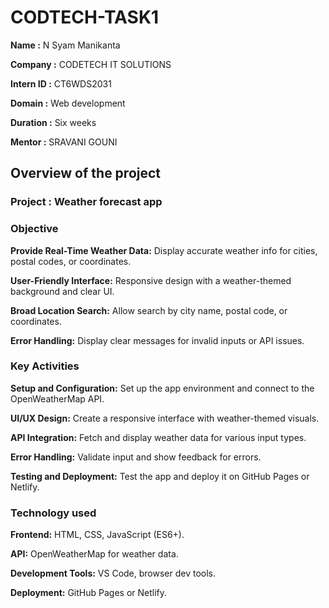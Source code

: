 # CODTECH-TASK1
**Name      :** N Syam Manikanta

**Company   :** CODETECH IT SOLUTIONS

**Intern ID :** CT6WDS2031

**Domain    :** Web development

**Duration  :** Six weeks

**Mentor    :** SRAVANI GOUNI


## Overview of the project 

### Project : Weather forecast app

### Objective

 **Provide Real-Time Weather Data:** Display accurate weather info for cities, postal codes, or coordinates.

 **User-Friendly Interface:** Responsive design with a weather-themed background and clear UI.

 **Broad Location Search:** Allow search by city name, postal code, or coordinates.

 **Error Handling:** Display clear messages for invalid inputs or API issues.

### Key Activities

 **Setup and Configuration:** Set up the app environment and connect to the OpenWeatherMap API.

**UI/UX Design:** Create a responsive interface with weather-themed visuals.

 **API Integration:** Fetch and display weather data for various input types.

 **Error Handling:** Validate input and show feedback for errors.

 **Testing and Deployment:** Test the app and deploy it on GitHub Pages or Netlify.

### Technology used

 **Frontend:** HTML, CSS, JavaScript (ES6+).

 **API:** OpenWeatherMap for weather data.

 **Development Tools:** VS Code, browser dev tools.

 **Deployment:** GitHub Pages or Netlify.
